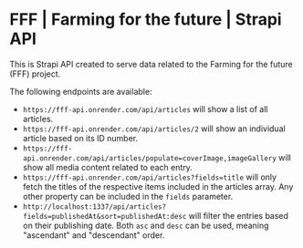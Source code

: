 # FFF | Farming for the future | Strapi API

This is Strapi API created to serve data related to the Farming for the future (FFF) project.

The following endpoints are available:

- `https://fff-api.onrender.com/api/articles` will show a list of all articles.
- `https://fff-api.onrender.com/api/articles/2` will show an individual article based on its ID number.
- `https://fff-api.onrender.com/api/articles/populate=coverImage,imageGallery` will show all media content related to each entry.
- `https://fff-api.onrender.com/api/articles?fields=title` will only fetch the titles of the respective items included in the articles array. Any other property can be included in the `fields` parameter.
- `http://localhost:1337/api/articles?fields=publishedAt&sort=publishedAt:desc` will filter the entries based on their publishing date. Both `asc` and `desc` can be used, meaning "ascendant" and "descendant" order.

